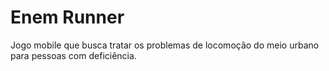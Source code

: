 # Enem Runner
Jogo mobile que busca tratar os problemas de locomoção do meio urbano para pessoas com deficiência.

